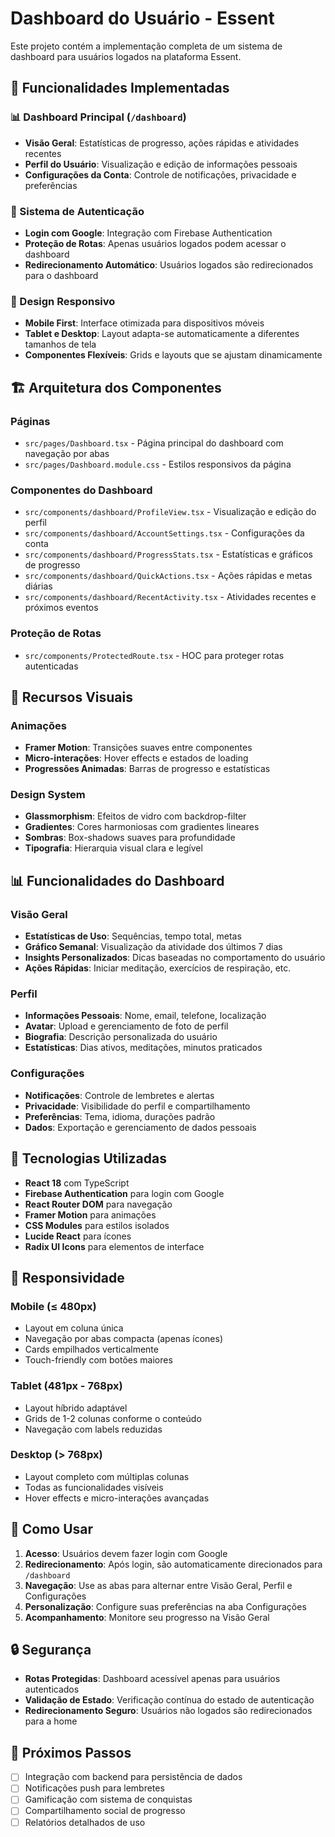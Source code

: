# Dashboard do Usuário - Essent

Este projeto contém a implementação completa de um sistema de dashboard para usuários logados na plataforma Essent.

## 🚀 Funcionalidades Implementadas

### 📊 Dashboard Principal (`/dashboard`)
- **Visão Geral**: Estatísticas de progresso, ações rápidas e atividades recentes
- **Perfil do Usuário**: Visualização e edição de informações pessoais
- **Configurações da Conta**: Controle de notificações, privacidade e preferências

### 🔐 Sistema de Autenticação
- **Login com Google**: Integração com Firebase Authentication
- **Proteção de Rotas**: Apenas usuários logados podem acessar o dashboard
- **Redirecionamento Automático**: Usuários logados são redirecionados para o dashboard

### 📱 Design Responsivo
- **Mobile First**: Interface otimizada para dispositivos móveis
- **Tablet e Desktop**: Layout adapta-se automaticamente a diferentes tamanhos de tela
- **Componentes Flexíveis**: Grids e layouts que se ajustam dinamicamente

## 🏗️ Arquitetura dos Componentes

### Páginas
- `src/pages/Dashboard.tsx` - Página principal do dashboard com navegação por abas
- `src/pages/Dashboard.module.css` - Estilos responsivos da página

### Componentes do Dashboard
- `src/components/dashboard/ProfileView.tsx` - Visualização e edição do perfil
- `src/components/dashboard/AccountSettings.tsx` - Configurações da conta
- `src/components/dashboard/ProgressStats.tsx` - Estatísticas e gráficos de progresso
- `src/components/dashboard/QuickActions.tsx` - Ações rápidas e metas diárias
- `src/components/dashboard/RecentActivity.tsx` - Atividades recentes e próximos eventos

### Proteção de Rotas
- `src/components/ProtectedRoute.tsx` - HOC para proteger rotas autenticadas

## 🎨 Recursos Visuais

### Animações
- **Framer Motion**: Transições suaves entre componentes
- **Micro-interações**: Hover effects e estados de loading
- **Progressões Animadas**: Barras de progresso e estatísticas

### Design System
- **Glassmorphism**: Efeitos de vidro com backdrop-filter
- **Gradientes**: Cores harmoniosas com gradientes lineares
- **Sombras**: Box-shadows suaves para profundidade
- **Tipografia**: Hierarquia visual clara e legível

## 📊 Funcionalidades do Dashboard

### Visão Geral
- **Estatísticas de Uso**: Sequências, tempo total, metas
- **Gráfico Semanal**: Visualização da atividade dos últimos 7 dias
- **Insights Personalizados**: Dicas baseadas no comportamento do usuário
- **Ações Rápidas**: Iniciar meditação, exercícios de respiração, etc.

### Perfil
- **Informações Pessoais**: Nome, email, telefone, localização
- **Avatar**: Upload e gerenciamento de foto de perfil
- **Biografia**: Descrição personalizada do usuário
- **Estatísticas**: Dias ativos, meditações, minutos praticados

### Configurações
- **Notificações**: Controle de lembretes e alertas
- **Privacidade**: Visibilidade do perfil e compartilhamento
- **Preferências**: Tema, idioma, durações padrão
- **Dados**: Exportação e gerenciamento de dados pessoais

## 🔧 Tecnologias Utilizadas

- **React 18** com TypeScript
- **Firebase Authentication** para login com Google
- **React Router DOM** para navegação
- **Framer Motion** para animações
- **CSS Modules** para estilos isolados
- **Lucide React** para ícones
- **Radix UI Icons** para elementos de interface

## 📱 Responsividade

### Mobile (≤ 480px)
- Layout em coluna única
- Navegação por abas compacta (apenas ícones)
- Cards empilhados verticalmente
- Touch-friendly com botões maiores

### Tablet (481px - 768px)
- Layout híbrido adaptável
- Grids de 1-2 colunas conforme o conteúdo
- Navegação com labels reduzidas

### Desktop (> 768px)
- Layout completo com múltiplas colunas
- Todas as funcionalidades visíveis
- Hover effects e micro-interações avançadas

## 🚀 Como Usar

1. **Acesso**: Usuários devem fazer login com Google
2. **Redirecionamento**: Após login, são automaticamente direcionados para `/dashboard`
3. **Navegação**: Use as abas para alternar entre Visão Geral, Perfil e Configurações
4. **Personalização**: Configure suas preferências na aba Configurações
5. **Acompanhamento**: Monitore seu progresso na Visão Geral

## 🔒 Segurança

- **Rotas Protegidas**: Dashboard acessível apenas para usuários autenticados
- **Validação de Estado**: Verificação contínua do estado de autenticação
- **Redirecionamento Seguro**: Usuários não logados são redirecionados para a home

## 🎯 Próximos Passos

- [ ] Integração com backend para persistência de dados
- [ ] Notificações push para lembretes
- [ ] Gamificação com sistema de conquistas
- [ ] Compartilhamento social de progresso
- [ ] Relatórios detalhados de uso

